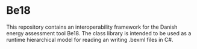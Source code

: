 ﻿# Be18
This repository contains an interoperability framework for the Danish energy assessment tool Be18.
The class library is intended to be used as a runtime hierarchical model for reading an writing .bexml files in C#.